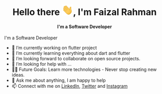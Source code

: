 <div align="center">
<h1 align="center">Hello there <img width="35" src="https://github.com/1999AZZAR/1999AZZAR/blob/main/resources/img/waving.gif">, I'm Faizal Rahman</h1>
<h4 align="center">I'm a Software Developer</h4>
</div>
I'm a Software Developer

- 🔭 I’m currently working on flutter project
- 🌱 I’m currently learning everything about dart and flutter
- 👯 I’m looking forward to collaborate on open source projects.
- 🤔 I’m looking for help with ...
- 💪🏼 Future Goals: Learn more technologies - Never stop creating new ideas.
- 💬 Ask me about anything, I am happy to help
- 📫 Connect with me on [LinkedIn](https://www.linkedin.com/in/faiz-rhm/), [Twitter](https://twitter.com/faiz_rhm) and [Instagram](https://www.instagram.com/faiz.rhm/)
